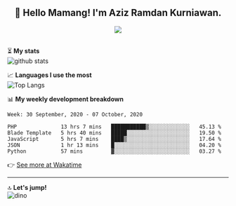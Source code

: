 <h2 align="center">👋 Hello Mamang! I'm Aziz Ramdan Kurniawan.</h2>  
<p align="center">
  <img src="https://komarev.com/ghpvc/?username=azizramdan"> <br><br>
</p>
    
⏳ **My stats**  
![github stats](https://github-readme-stats.vercel.app/api?username=azizramdan&show_icons=true&count_private=true&title_color=000&hide_border=true&hide_title=true)  

📈 **Languages I use the most**  
![Top Langs](https://github-readme-stats.vercel.app/api/top-langs/?username=azizramdan&layout=compact&langs_count=6&hide=tsql&hide_border=true&hide_title=true&exclude_repo=Futsal-Go,Futsal-Go-Admin,Sistem-Informasi-Sensus-Harian-Rawat-Inap)  

📊 **My weekly development breakdown**
<!--START_SECTION:waka-->
```text
Week: 30 September, 2020 - 07 October, 2020

PHP              13 hrs 7 mins   ███████████▒░░░░░░░░░░░░░   45.13 % 
Blade Template   5 hrs 40 mins   █████░░░░░░░░░░░░░░░░░░░░   19.50 % 
JavaScript       5 hrs 7 mins    ████▒░░░░░░░░░░░░░░░░░░░░   17.64 % 
JSON             1 hr 13 mins    █░░░░░░░░░░░░░░░░░░░░░░░░   04.20 % 
Python           57 mins         ▓░░░░░░░░░░░░░░░░░░░░░░░░   03.27 % 
```
<!--END_SECTION:waka-->
👉 [See more at Wakatime](https://wakatime.com/@azizramdan)
***
🔝 **Let's jump!**  
![dino](https://raw.githubusercontent.com/azizramdan/azizramdan/master/dino.gif)  
